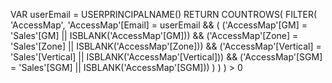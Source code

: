 VAR userEmail = USERPRINCIPALNAME()
RETURN
    COUNTROWS(
        FILTER(
            'AccessMap',
            'AccessMap'[Email] = userEmail &&
            (
                ('AccessMap'[GM] = 'Sales'[GM] || ISBLANK('AccessMap'[GM])) &&
                ('AccessMap'[Zone] = 'Sales'[Zone] || ISBLANK('AccessMap'[Zone])) &&
                ('AccessMap'[Vertical] = 'Sales'[Vertical] || ISBLANK('AccessMap'[Vertical])) &&
                ('AccessMap'[SGM] = 'Sales'[SGM] || ISBLANK('AccessMap'[SGM]))
            )
        )
    ) > 0
